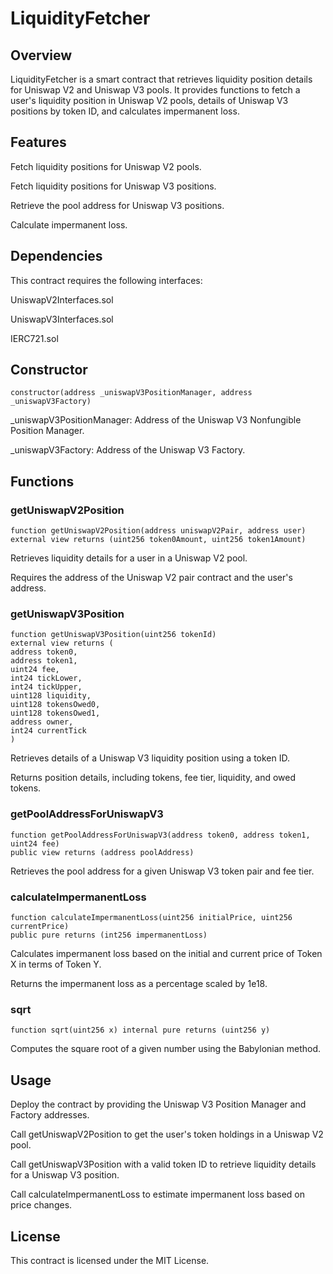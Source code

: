 # LiquidityFetcher

## Overview

LiquidityFetcher is a smart contract that retrieves liquidity position details for Uniswap V2 and Uniswap V3 pools. It provides functions to fetch a user's liquidity position in Uniswap V2 pools, details of Uniswap V3 positions by token ID, and calculates impermanent loss.

## Features

Fetch liquidity positions for Uniswap V2 pools.

Fetch liquidity positions for Uniswap V3 positions.

Retrieve the pool address for Uniswap V3 positions.

Calculate impermanent loss.

## Dependencies

This contract requires the following interfaces:

UniswapV2Interfaces.sol

UniswapV3Interfaces.sol

IERC721.sol

## Constructor

```angular2html
constructor(address _uniswapV3PositionManager, address _uniswapV3Factory)
```

_uniswapV3PositionManager: Address of the Uniswap V3 Nonfungible Position Manager.

_uniswapV3Factory: Address of the Uniswap V3 Factory.

## Functions

### getUniswapV2Position

```
function getUniswapV2Position(address uniswapV2Pair, address user)
external view returns (uint256 token0Amount, uint256 token1Amount)
```

Retrieves liquidity details for a user in a Uniswap V2 pool.

Requires the address of the Uniswap V2 pair contract and the user's address.

### getUniswapV3Position

```
function getUniswapV3Position(uint256 tokenId)
external view returns (
address token0,
address token1,
uint24 fee,
int24 tickLower,
int24 tickUpper,
uint128 liquidity,
uint128 tokensOwed0,
uint128 tokensOwed1,
address owner,
int24 currentTick
)
```

Retrieves details of a Uniswap V3 liquidity position using a token ID.

Returns position details, including tokens, fee tier, liquidity, and owed tokens.

### getPoolAddressForUniswapV3

```
function getPoolAddressForUniswapV3(address token0, address token1, uint24 fee)
public view returns (address poolAddress)
```

Retrieves the pool address for a given Uniswap V3 token pair and fee tier.

### calculateImpermanentLoss

```
function calculateImpermanentLoss(uint256 initialPrice, uint256 currentPrice)
public pure returns (int256 impermanentLoss)
```

Calculates impermanent loss based on the initial and current price of Token X in terms of Token Y.

Returns the impermanent loss as a percentage scaled by 1e18.

### sqrt

```
function sqrt(uint256 x) internal pure returns (uint256 y)
```

Computes the square root of a given number using the Babylonian method.

## Usage

Deploy the contract by providing the Uniswap V3 Position Manager and Factory addresses.

Call getUniswapV2Position to get the user's token holdings in a Uniswap V2 pool.

Call getUniswapV3Position with a valid token ID to retrieve liquidity details for a Uniswap V3 position.

Call calculateImpermanentLoss to estimate impermanent loss based on price changes.

## License

This contract is licensed under the MIT License.
